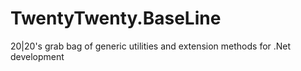 # TwentyTwenty.BaseLine
20|20's grab bag of generic utilities and extension methods for .Net development
